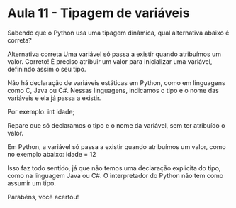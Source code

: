 
# Aula 11 - Tipagem de variáveis

Sabendo que o Python usa uma tipagem dinâmica, qual alternativa abaixo é correta?

Alternativa correta
    Uma variável só passa a existir quando atribuímos um valor.
Correto! É preciso atribuir um valor para inicializar uma variável, definindo assim o seu tipo.



Não há declaração de variáveis estáticas em Python, como em linguagens como C, Java ou C#. Nessas linguagens, indicamos o tipo e o nome das variáveis e ela já passa a existir.

Por exemplo:
int idade;

Repare que só declaramos o tipo e o nome da variável, sem ter atribuído o valor.

Em Python, a variável só passa a existir quando atribuímos um valor, como no exemplo abaixo:
idade = 12

Isso faz todo sentido, já que não temos uma declaração explícita do tipo, como na linguagem Java ou C#. O interpretador do Python não tem como assumir um tipo.

Parabéns, você acertou!
